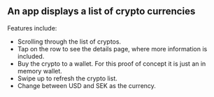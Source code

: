 ## An app displays a list of crypto currencies
Features include:
- Scrolling through the list of cryptos.
- Tap on the row to see the details page, where more information is included.
- Buy the crypto to a wallet. For this proof of concept it is just an in memory wallet.
- Swipe up to refresh the crypto list.
- Change between USD and SEK as the currency.
